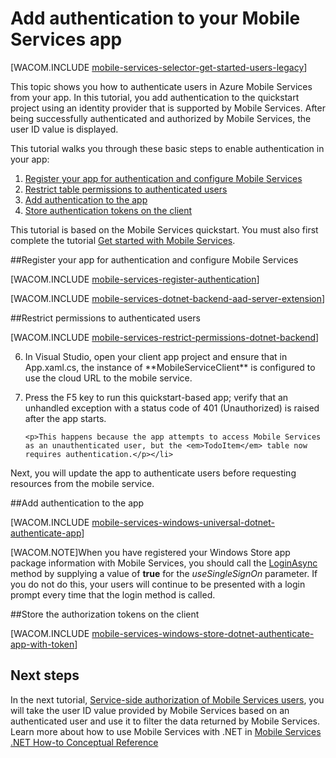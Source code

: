 <properties pageTitle="Get started with authentication (Windows Store) | Mobile Dev Center" metaKeywords="authentication, FAcebook, GOogle, Twitter, Microsoft Account, login" description="Learn how to use Mobile Services to authenticate users of your Windows Store app through a variety of identity providers, including Google, Facebook, Twitter, and Microsoft." metaCanonical="" services="mobile-services" documentationCenter="Mobile" title="Get started with authentication in Mobile Services" authors="Glenn Gailey" solutions="Mobile" manager="dwrede" editor="" />

<tags ms.service="mobile-services" ms.workload="mobile" ms.tgt_pltfrm="mobile-windows-store" ms.devlang="dotnet" ms.topic="article" ms.date="09/23/2014" ms.author="Glenn Gailey" />

# Add authentication to your Mobile Services app

[WACOM.INCLUDE [mobile-services-selector-get-started-users-legacy](../includes/mobile-services-selector-get-started-users-legacy.md)]

This topic shows you how to authenticate users in Azure Mobile Services from your app. In this tutorial, you add authentication to the quickstart project using an identity provider that is supported by Mobile Services. After being successfully authenticated and authorized by Mobile Services, the user ID value is displayed.

This tutorial walks you through these basic steps to enable authentication in your app:

1. [Register your app for authentication and configure Mobile Services]
2. [Restrict table permissions to authenticated users]
3. [Add authentication to the app]
4. [Store authentication tokens on the client]

This tutorial is based on the Mobile Services quickstart. You must also first complete the tutorial [Get started with Mobile Services]. 

##<a name="register"></a>Register your app for authentication and configure Mobile Services

[WACOM.INCLUDE [mobile-services-register-authentication](../includes/mobile-services-register-authentication.md)] 

[WACOM.INCLUDE [mobile-services-dotnet-backend-aad-server-extension](../includes/mobile-services-dotnet-backend-aad-server-extension.md)] 

##<a name="permissions"></a>Restrict permissions to authenticated users

[WACOM.INCLUDE [mobile-services-restrict-permissions-dotnet-backend](../includes/mobile-services-restrict-permissions-dotnet-backend.md)] 

<ol start="6">
<li>In Visual Studio, open your client app project and ensure that in App.xaml.cs, the instance of **MobileServiceClient** is configured to use the cloud URL to the mobile service.</li> 
<li><p>Press the F5 key to run this quickstart-based app; verify that an unhandled exception with a status code of 401 (Unauthorized) is raised after the app starts.</p>
   
   	<p>This happens because the app attempts to access Mobile Services as an unauthenticated user, but the <em>TodoItem</em> table now requires authentication.</p></li>
</ol>

Next, you will update the app to authenticate users before requesting resources from the mobile service.

##<a name="add-authentication"></a>Add authentication to the app

[WACOM.INCLUDE [mobile-services-windows-universal-dotnet-authenticate-app](../includes/mobile-services-windows-universal-dotnet-authenticate-app.md)] 

[WACOM.NOTE]When you have registered your Windows Store app package information with Mobile Services, you should call the <a href="http://go.microsoft.com/fwlink/p/?LinkId=311594" target="_blank">LoginAsync</a> method by supplying a value of <strong>true</strong> for the <em>useSingleSignOn</em> parameter. If you do not do this, your users will continue to be presented with a login prompt every time that the login method is called.

##<a name="tokens"></a>Store the authorization tokens on the client

[WACOM.INCLUDE [mobile-services-windows-store-dotnet-authenticate-app-with-token](../includes/mobile-services-windows-store-dotnet-authenticate-app-with-token.md)] 


## <a name="next-steps"> </a>Next steps

In the next tutorial, [Service-side authorization of Mobile Services users][Authorize users with scripts], you will take the user ID value provided by Mobile Services based on an authenticated user and use it to filter the data returned by Mobile Services. Learn more about how to use Mobile Services with .NET in [Mobile Services .NET How-to Conceptual Reference]

<!-- Anchors. -->
[Register your app for authentication and configure Mobile Services]: #register
[Restrict table permissions to authenticated users]: #permissions
[Add authentication to the app]: #add-authentication
[Store authentication tokens on the client]: #tokens
[Next Steps]:#next-steps


<!-- URLs. -->
[Submit an app page]: http://go.microsoft.com/fwlink/p/?LinkID=266582
[My Applications]: http://go.microsoft.com/fwlink/p/?LinkId=262039
[Live SDK for Windows]: http://go.microsoft.com/fwlink/p/?LinkId=262253
[Single sign-on for Windows Store apps by using Live Connect]: /en-us/documentation/articles/mobile-services-windows-store-dotnet-single-sign-on
[Get started with Mobile Services]: /en-us/documentation/articles/mobile-services-dotnet-backend-windows-store-dotnet-get-started/
[Get started with data]: /en-us/documentation/articles/mobile-services-dotnet-backend-windows-store-dotnet-get-started-data/
[Get started with authentication]: /en-us/documentation/articles/mobile-services-dotnet-backend-windows-store-dotnet-get-started-users/
[Get started with push notifications]: /en-us/documentation/articles/mobile-services-dotnet-backend-windows-store-dotnet-get-started-push/
[Authorize users with scripts]: /en-us/documentation/articles/mobile-services-dotnet-backend-windows-store-dotnet-authorize-users-in-scripts
[JavaScript and HTML]: /en-us/documentation/articles/mobile-services-dotnet-backend-windows-store-javascript-get-started-users/

[Azure Management Portal]: https://manage.windowsazure.com/
[Mobile Services .NET How-to Conceptual Reference]: /en-us/develop/mobile/how-to-guides/work-with-net-client-library
[Register your Windows Store app package for Microsoft authentication]: /en-us/documentation/articles/mobile-services-how-to-register-store-app-package-microsoft-authentication
